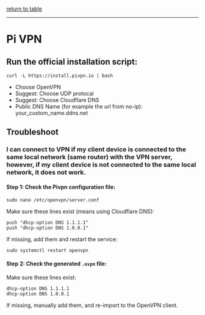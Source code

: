 [return to table](../README.md)

---

# Pi VPN

## Run the official installation script:
```
curl -L https://install.pivpn.io | bash
```

- Choose OpenVPN
- Suggest: Choose UDP protocal
- Suggest: Choose Cloudflare DNS
- Public DNS Name (for example the url from no-ip):  your_custom_name.ddns.net

## Troubleshoot

### I can connect to VPN if my client device is connected to the same local network (same router) with the VPN server, however, if my client device is not connected to the same local network, it does not work.

#### Step 1: Check the Pivpn configuration file:
```
sudo nano /etc/openvpn/server.conf
```

Make sure these lines exist (means using Cloudflare DNS):
```
push "dhcp-option DNS 1.1.1.1"
push "dhcp-option DNS 1.0.0.1"
```

If missing, add them and restart the service:
```
sudo systemctl restart openvpn
```

#### Step 2: Check the generated ```.ovpn``` file:
Make sure these lines exist:
```
dhcp-option DNS 1.1.1.1
dhcp-option DNS 1.0.0.1
```

If missing, manually add them, and re-import to the OpenVPN client.



